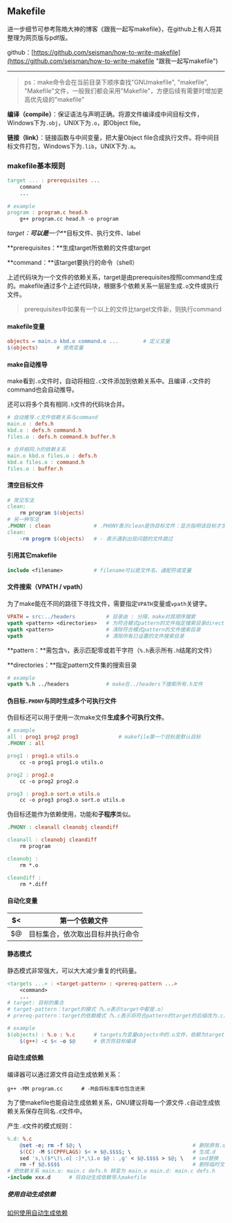 ## Makefile

进一步细节可参考陈皓大神的博客《跟我一起写makefile》，在github上有人将其整理为网页版与pdf版。

github：[https://github.com/seisman/how-to-write-makefile](https://github.com/seisman/how-to-write-makefile "跟我一起写makefile")

---

> ps：make命令会在当前目录下顺序查找"GNUmakefile", "makefile", "Makefile"文件，一般我们都会采用"Makefile"，方便后续有需要时增加更高优先级的"makefile"

**编译（compile）**：保证语法与声明正确。将源文件编译成中间目标文件，Windows下为`.obj`，UNIX下为`.o`，即Object file。

**链接（link）**：链接函数与中间变量，把大量Object file合成执行文件。将中间目标文件打包，Windows下为`.lib`，UNIX下为`.a`。



### makefile基本规则

```makefile
target ... : prerequisites ...
	command
	...
	
# example
program : program.c head.h
	g++ program.cc head.h -o program 
```

**target：**可以是***一个***目标文件、执行文件、label

**prerequisites：**生成target所依赖的文件或target

**command：**该target要执行的命令（shell）

上述代码块为一个文件的依赖关系，target是由prerequisites按照command生成的。makefile通过多个上述代码块，根据多个依赖关系一层层生成`.o`文件或执行文件。

> prerequisites中如果有一个以上的文件比target文件新，则执行command

#### makefile变量

```makefile
objects = main.o kbd.o command.o ...		# 定义变量
$(objects)		# 使用变量
```

#### make自动推导

make看到`.o`文件时，自动将相应`.c`文件添加到依赖关系中。且编译`.c`文件的command也会自动推导。

还可以将多个具有相同`.h`文件的代码块合并。

```makefile
# 自动推导.c文件依赖关系与command
main.o : defs.h
kbd.o : defs.h command.h
files.o : defs.h command.h buffer.h

# 合并相同.h的依赖关系
main.o kbd.o files.o : defs.h
kbd.o files.o : command.h
files.o : buffer.h
```

#### 清空目标文件

```makefile
# 常见写法
clean:
	rm program $(objects)
# 另一种写法
.PHONY : clean				# .PHONY表示clean是伪目标文件：显示指明该目标才生效
clean:
	-rm progrm $(objects)	# - 表示遇到出现问题的文件跳过
```

#### 引用其它makefile

```makefile
include <filename>			# filename可以是文件名、通配符或变量
```

#### 文件搜索（VPATH / vpath）

为了make能在不同的路径下寻找文件，需要指定`VPATH`变量或`vpath`关键字。

```makefile
VPATH = src:../headers			# 目录由 : 分隔，make对其顺序搜索
vpath <pattern> <directories>	# 为符合模式pattern的文件指定搜索目录directories
vpath <pattern>					# 清除符合模式pattern的文件搜索目录
vpath							# 清除所有已设置的文件搜索目录
```

**pattern：**需包含`%`，表示匹配零或若干字符（`%.h`表示所有`.h`结尾的文件）

**directories：**指定pattern文件集的搜索目录

```makefile
# example
vpath %.h ../headers			# make在../headers下搜索所有.h文件
```

#### 伪目标`.PHONY`与同时生成多个可执行文件

伪目标还可以用于使用一次make文件**生成多个可执行文件**。

```makefile
# example
all : prog1 prog2 prog3				# makefile第一个目标是默认目标
.PHONY : all

prog1 : prog1.o utils.o
    cc -o prog1 prog1.o utils.o

prog2 : prog2.o
    cc -o prog2 prog2.o

prog3 : prog3.o sort.o utils.o
    cc -o prog3 prog3.o sort.o utils.o
```

伪目标还能作为依赖使用，功能和**子程序**类似。

```makefile
.PHONY : cleanall cleanobj cleandiff

cleanall : cleanobj cleandiff
    rm program

cleanobj :
    rm *.o

cleandiff :
    rm *.diff
```

#### 自动化变量

| $<   | 第一个依赖文件                   |
| ---- | -------------------------------- |
| $@   | 目标集合，依次取出目标并执行命令 |

#### 静态模式

静态模式非常强大，可以大大减少重复的代码量。

```makefile
<targets ...> : <target-pattern> : <prereq-pattern ...>
	<command>
	...	
# target: 目标的集合
# target-pattern：target的模式（%.o表示target中都是.o）
# prereq-pattern：target的依赖模式（%.c表示将符合pattern的target的后缀改为.c）

# example
$(objects) : %.o : %.c		# targets为变量objects中的.o文件，依赖为targets后缀改为.c
	$(g++) -c $< -o $@		# 依次将目标编译
```

#### 自动生成依赖

编译器可以通过源文件自动生成依赖关系：

```shell
g++ -MM program.cc		# -M会将标准库也包含进来
```

为了使makefile也能自动生成依赖关系，GNU建议将每一个源文件`.c`自动生成依赖关系保存在同名`.d`文件中。

产生`.d`文件的模式规则：

```makefile
%.d: %.c
    @set -e; rm -f $@; \									# 删除原有.d
    $(CC) -M $(CPPFLAGS) $< > $@.$$$$; \					# 生成.d
    sed 's,\($*\)\.o[ :]*,\1.o $@ : ,g' < $@.$$$$ > $@; \	# sed替换
    rm -f $@.$$$$											# 删除临时文件
# 把依赖关系 main.o: main.c defs.h 转变为 main.o main.d: main.c defs.h
-include xxx.d		# 将自动生成依赖导入makefile
```

##### 使用自动生成依赖

[如何使用自动生成依赖](https://www.cnblogs.com/tjy1805099/p/12604909.html)
